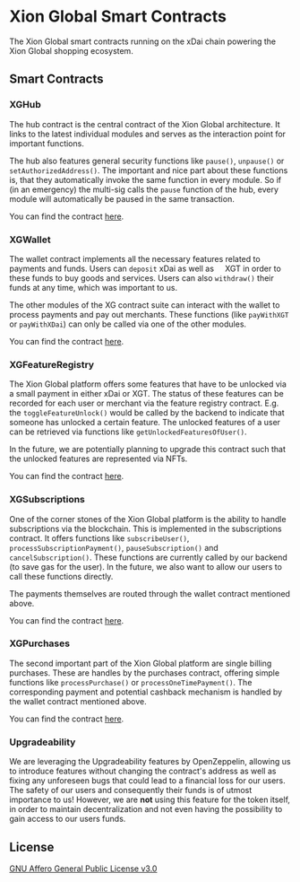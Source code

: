 # Xion Global Smart Contracts

The Xion Global smart contracts running on the xDai chain powering the Xion Global shopping ecosystem.

## Smart Contracts

### XGHub

The hub contract is the central contract of the Xion Global architecture. It links to the latest individual modules and serves as the interaction point for important functions.

The hub also features general security functions like `pause()`, `unpause()` or `setAuthorizedAddress()`. The important and nice part about these functions is, that they automatically invoke the same function in every module. So if (in an emergency) the multi-sig calls the `pause` function of the hub, every module will automatically be paused in the same transaction. 

You can find the contract [here](https://github.com/xion-global/xionfinance_smartcontract/blob/master/contracts/subscriptions/XGHub.sol).

### XGWallet

The wallet contract implements all the necessary features related to payments and funds. Users can `deposit` xDai as well as <img src="https://xion.finance/images/xgt_icon.png" width="12" height="12"> XGT in order to these funds to buy goods and services. Users can also `withdraw()` their funds at any time, which was important to us.

The other modules of the XG contract suite can interact with the wallet to process payments and pay out merchants. These functions (like `payWithXGT` or `payWithXDai`) can only be called via one of the other modules.

You can find the contract [here](https://github.com/xion-global/xionfinance_smartcontract/blob/master/contracts/subscriptions/XGWallet.sol).

### XGFeatureRegistry

The Xion Global platform offers some features that have to be unlocked via a small payment in either xDai or XGT. The status of these features can be recorded for each user or merchant via the feature registry contract. E.g. the `toggleFeatureUnlock()` would be called by the backend to indicate that someone has unlocked a certain feature. The unlocked features of a user can be retrieved via functions like `getUnlockedFeaturesOfUser()`.

In the future, we are potentially planning to upgrade this contract such that the unlocked features are represented via NFTs.

You can find the contract [here](https://github.com/xion-global/xionfinance_smartcontract/blob/master/contracts/subscriptions/XGFeatureRegistry.sol).

### XGSubscriptions

One of the corner stones of the Xion Global platform is the ability to handle subscriptions via the blockchain. This is implemented in the subscriptions contract. It offers functions like `subscribeUser()`, `processSubscriptionPayment()`, `pauseSubscription()` and `cancelSubscription()`. These functions are currently called by our backend (to save gas for the user). In the future, we also want to allow our users to call these functions directly.

The payments themselves are routed through the wallet contract mentioned above.

You can find the contract [here](https://github.com/xion-global/xionfinance_smartcontract/blob/master/contracts/subscriptions/XGSubscriptions.sol).

### XGPurchases

The second important part of the Xion Global platform are single billing purchases. These are handles by the purchases contract, offering simple functions like `processPurchase()` or `processOneTimePayment()`. The corresponding payment and potential cashback mechanism is handled by the wallet contract mentioned above.

You can find the contract [here](https://github.com/xion-global/xionfinance_smartcontract/blob/master/contracts/subscriptions/XGPurchases.sol).

### Upgradeability

We are leveraging the Upgradeability features by OpenZeppelin, allowing us to introduce features without changing the contract's address as well as fixing any unforeseen bugs that could lead to a financial loss for our users. The safety of our users and consequently their funds is of utmost importance to us!
However, we are **not** using this feature for the token itself, in order to maintain decentralization and not even having the possibility to gain access to our users funds.

## License

[GNU Affero General Public License v3.0](https://github.com/xion-global/xionfinance_smartcontract/blob/master/LICENSE)
